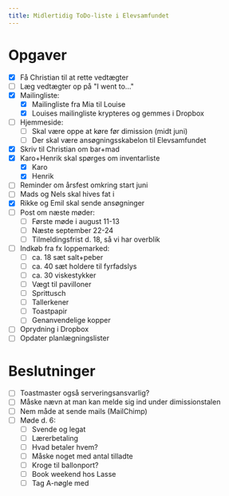 ```yaml
---
title: Midlertidig ToDo-liste i Elevsamfundet
---
```


# Opgaver

- [x] Få Christian til at rette vedtægter
- [ ] Læg vedtægter op på "I went to..."
- [x] Mailingliste:
    - [x] Mailingliste fra Mia til Louise
    - [x] Louises mailingliste krypteres og gemmes i Dropbox
- [ ] Hjemmeside:
    - [ ] Skal være oppe at køre før dimission (midt juni)
    - [ ] Der skal være ansøgningsskabelon til Elevsamfundet
- [x] Skriv til Christian om bar+mad
- [x] Karo+Henrik skal spørges om inventarliste
    - [x] Karo
    - [x] Henrik
- [ ] Reminder om årsfest omkring start juni
- [ ] Mads og Nels skal hives fat i
- [x] Rikke og Emil skal sende ansøgninger
- [ ] Post om næste møder:
    - [ ] Første møde i august 11-13
    - [ ] Næste september 22-24
    - [ ] Tilmeldingsfrist d. 18, så vi har overblik
- [ ] Indkøb fra fx loppemarked:
    - [ ] ca. 18 sæt salt+peber
    - [ ] ca. 40 sæt holdere til fyrfadslys
    - [ ] ca. 30 viskestykker
    - [ ] Vægt til pavilloner
    - [ ] Sprittusch
    - [ ] Tallerkener
    - [ ] Toastpapir
    - [ ] Genanvendelige kopper
- [ ] Oprydning i Dropbox
- [ ] Opdater planlægningslister

# Beslutninger

- [ ] Toastmaster også serveringsansvarlig?
- [ ] Måske nævn at man kan melde sig ind under dimissionstalen
- [ ] Nem måde at sende mails (MailChimp)
- [ ] Møde d. 6:
    - [ ] Svende og legat
    - [ ] Lærerbetaling
    - [ ] Hvad betaler hvem?
    - [ ] Måske noget med antal tilladte
    - [ ] Kroge til ballonport?
    - [ ] Book weekend hos Lasse
    - [ ] Tag A-nøgle med
